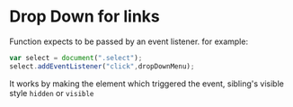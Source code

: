 # Drop Down for links

Function expects to be passed by an event listener. for example:

```js
var select = document(".select");
select.addEventListener("click",dropDownMenu);
```

It works by making the element which triggered the event, sibling's visible style `hidden` or `visible`
